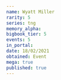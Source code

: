 ```yaml
---
name: Wyatt Miller
rarity: 5
series: tng
memory_alpha:
bigbook_tier: 5
events: 5
in_portal:
date: 18/02/2021
obtained: Event
mega: true
published: true
---
```



